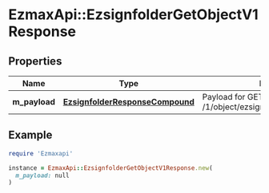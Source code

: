 # EzmaxApi::EzsignfolderGetObjectV1Response

## Properties

| Name | Type | Description | Notes |
| ---- | ---- | ----------- | ----- |
| **m_payload** | [**EzsignfolderResponseCompound**](EzsignfolderResponseCompound.md) | Payload for GET /1/object/ezsignfolder/{pkiEzsignfolderID} |  |

## Example

```ruby
require 'Ezmaxapi'

instance = EzmaxApi::EzsignfolderGetObjectV1Response.new(
  m_payload: null
)
```

